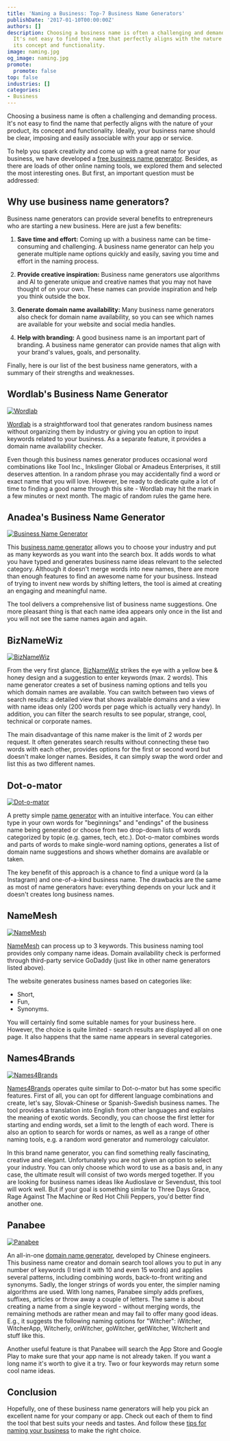 ```yaml
---
title: 'Naming a Business: Top-7 Business Name Generators'
publishDate: '2017-01-10T00:00:00Z'
authors: []
description: Choosing a business name is often a challenging and demanding process.
  It's not easy to find the name that perfectly aligns with the nature of your product,
  its concept and functionality.
image: naming.jpg
og_image: naming.jpg
promote:
  promote: false
top: false
industries: []
categories:
- Business
---
```

Choosing a business name is often a challenging and demanding process. It's not easy to find the name that perfectly aligns with the nature of your product, its concept and functionality. Ideally, your business name should be clear, imposing and easily associable with your app or service.

To help you spark creativity and come up with a great name for your business, we have developed a [free business name generator](https://businessnameguide.com/). Besides, as there are loads of other online naming tools, we explored them and selected the most interesting ones. But first, an important question must be addressed:

## Why use business name generators?

Business name generators can provide several benefits to entrepreneurs who are starting a new business. Here are just a few benefits:

1. __Save time and effort:__ Coming up with a business name can be time-consuming and challenging. A business name generator can help you generate multiple name options quickly and easily, saving you time and effort in the naming process.

2. __Provide creative inspiration:__ Business name generators use algorithms and AI to generate unique and creative names that you may not have thought of on your own. These names can provide inspiration and help you think outside the box.

3. __Generate domain name availability:__ Many business name generators also check for domain name availability, so you can see which names are available for your website and social media handles.

4. __Help with branding:__ A good business name is an important part of branding. A business name generator can provide names that align with your brand's values, goals, and personality.

Finally, here is our list of the best business name generators, with a summary of their strengths and weaknesses.

## Wordlab's Business Name Generator

<a href="http://www.wordlab.com/name-generators/business-name-generator/" rel="nofollow" target="_blank">
 <img src="Wordlab.png" alt="Wordlab">
</a>

<a href="http://www.wordlab.com/name-generators/business-name-generator/" rel="nofollow" target="_blank">Wordlab</a> is a straightforward tool that generates random business names without organizing them by industry or giving you an option to input keywords related to your business. As a separate feature, it provides a domain name availability checker.

Even though this business names generator produces occasional word combinations like Tool Inc., Inkslinger Global or Amadeus Enterprises, it still deserves attention. In a random phrase you may accidentally find a word or exact name that you will love. However, be ready to dedicate quite a lot of time to finding a good name through this site - Wordlab may hit the mark in a few minutes or next month. The magic of random rules the game here.

## Anadea's Business Name Generator

<a href="https://businessnameguide.com/">
 <img src="Anadea_BNG.png" alt="Business Name Generator" target="_blank">
</a>

This [business name generator](https://businessnameguide.com/) allows you to choose your industry and put as many keywords as you want into the search box. It adds words to what you have typed and generates business name ideas relevant to the selected category. Although it doesn't merge words into new names, there are more than enough features to find an awesome name for your business. Instead of trying to invent new words by shifting letters, the tool is aimed at creating an engaging and meaningful name.

The tool delivers a comprehensive list of business name suggestions. One more pleasant thing is that each name idea appears only once in the list and you will not see the same names again and again.

## BizNameWiz

<a href="https://businessnamegenerator.com/" rel="nofollow" target="_blank">
 <img src="BizNameWiz.png" alt="BizNameWiz">
</a>

From the very first glance, <a href="https://businessnamegenerator.com/" rel="nofollow" target="_blank">BizNameWiz</a> strikes the eye with a yellow bee & honey design and a suggestion to enter keywords (max. 2 words). This name generator creates a set of business naming options and tells you which domain names are available. You can switch between two views of search results: a detailed view that shows available domains and a view with name ideas only (200 words per page which is actually very handy). In addition, you can filter the search results to see popular, strange, cool, technical or corporate names.

The main disadvantage of this name maker is the limit of 2 words per request. It often generates search results without connecting these two words with each other, provides options for the first or second word but doesn't make longer names. Besides, it can simply swap the word order and list this as two different names.

## Dot-o-mator

<a href="https://www.dotomator.com/" rel="nofollow" target="_blank">
 <img src="Dot-o-mator.png" alt="Dot-o-mator">
</a>

A pretty simple <a href="https://www.dotomator.com/" rel="nofollow" target="_blank">name generator</a> with an intuitive interface. You can either type in your own words for "beginnings" and "endings" of the business name being generated or choose from two drop-down lists of words categorized by topic (e.g. games, tech, etc.). Dot-o-mator combines words and parts of words to make single-word naming options, generates a list of domain name suggestions and shows whether domains are available or taken.

The key benefit of this approach is a chance to find a unique word (a la Instagram) and one-of-a-kind business name. The drawbacks are the same as most of name generators have: everything depends on your luck and it doesn't creates long business names.

## NameMesh

<a href="https://www.namemesh.com/company-name-generator" rel="nofollow" target="_blank">
 <img src="Name_Mesh.png" alt="NameMesh">
</a>

<a href="https://www.namemesh.com/company-name-generator" rel="nofollow" target="_blank">NameMesh</a> can process up to 3 keywords. This business naming tool provides only company name ideas. Domain availability check is performed through third-party service GoDaddy (just like in other name generators listed above).

The website generates business names based on categories like:
 * Short,
 * Fun,
 * Synonyms.

You will certainly find some suitable names for your business here. However, the choice is quite limited - search results are displayed all on one page. It also happens that the same name appears in several categories.

## Names4Brands

<a href="http://www.names4brands.com/" rel="nofollow" target="_blank">
 <img src="Names4Brands.png" alt="Names4Brands">
</a>

<a href="http://www.names4brands.com/" rel="nofollow" target="_blank">Names4Brands</a> operates quite similar to Dot-o-mator but has some specific features. First of all, you can opt for different language combinations and create, let's say, Slovak-Chinese or Spanish-Swedish business names. The tool provides a translation into English from other languages and explains the meaning of exotic words. Secondly, you can choose the first letter for starting and ending words, set a limit to the length of each word. There is also an option to search for words or names, as well as a range of other naming tools, e.g. a random word generator and numerology calculator.

In this brand name generator, you can find something really fascinating, creative and elegant. Unfortunately you are not given an option to select your industry. You can only choose which word to use as a basis and, in any case, the ultimate result will consist of two words merged together. If you are looking for business names ideas like Audioslave or Sevendust, this tool will work well. But if your goal is something similar to Three Days Grace, Rage Against The Machine or Red Hot Chili Peppers, you'd better find another one.

## Panabee

<a href="http://www.panabee.com/" rel="nofollow" target="_blank">
 <img src="Panabee.png" alt="Panabee">
</a>

An all-in-one <a href="http://www.panabee.com/" rel="nofollow" target="_blank">domain name generator</a>, developed by Chinese engineers. This business name creator and domain search tool allows you to put in any number of keywords (I tried it with 10 and even 15 words) and applies several patterns, including combining words, back-to-front writing and synonyms. Sadly, the longer strings of words you enter, the simpler naming algorithms are used. With long names, Panabee simply adds prefixes, suffixes, articles or throw away a couple of letters. The same is about creating a name from a single keyword - without merging words, the remaining methods are rather mean and may fail to offer many good ideas. E.g., it suggests the following naming options for "Witcher": iWitcher, WitcherApp, Witcherly, onWitcher, goWitcher, getWitcher, WitcherIt and stuff like this.

Another useful feature is that Panabee will search the App Store and Google Play to make sure that your app name is not already taken. If you want a long name it's worth to give it a try. Two or four keywords may return some cool name ideas.

## Conclusion

Hopefully, one of these business name generators will help you pick an excellent name for your company or app. Check out each of them to find the tool that best suits your needs and tastes. And follow these [tips for naming your business](https://anadea.info/blog/nomen-est-omen-how-to-choose-a-name-for-your-app) to make the right choice.
